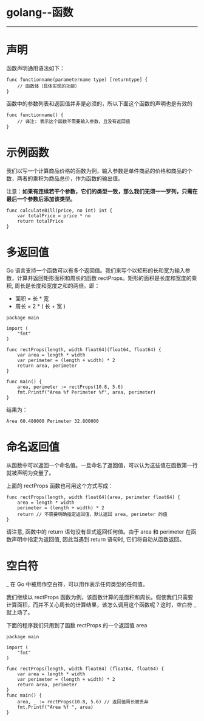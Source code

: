 ﻿# golang--函数
---
# 声明
函数声明通用语法如下：
```golang
func functionname(parametername type) [returntype] {  
    // 函数体（具体实现的功能）
}
```
函数中的参数列表和返回值并非是必须的，所以下面这个函数的声明也是有效的
```
func functionname() {  
    // 译注: 表示这个函数不需要输入参数，且没有返回值
}
```
# 示例函数
我们以写一个计算商品价格的函数为例，输入参数是单件商品的价格和商品的个数，两者的乘积为商品总价，作为函数的输出值。

注意：**如果有连续若干个参数，它们的类型一致，那么我们无须一一罗列，只需在最后一个参数后添加该类型。**
```
func calculateBill(price, no int) int {  
    var totalPrice = price * no
    return totalPrice
}
```

# 多返回值
Go 语言支持一个函数可以有多个返回值。我们来写个以矩形的长和宽为输入参数，计算并返回矩形面积和周长的函数 rectProps。矩形的面积是长度和宽度的乘积, 周长是长度和宽度之和的两倍。即：

- 面积 = 长 * 宽
- 周长 = 2 * ( 长 + 宽 )

```
package main

import (  
    "fmt"
)

func rectProps(length, width float64)(float64, float64) {  
    var area = length * width
    var perimeter = (length + width) * 2
    return area, perimeter
}

func main() {  
    area, perimeter := rectProps(10.8, 5.6)
    fmt.Printf("Area %f Perimeter %f", area, perimeter) 
}
```
结果为：
```
Area 60.480000 Perimeter 32.800000
```

# 命名返回值
从函数中可以返回一个命名值。一旦命名了返回值，可以认为这些值在函数第一行就被声明为变量了。

上面的 rectProps 函数也可用这个方式写成：
```
func rectProps(length, width float64)(area, perimeter float64) {  
    area = length * width
    perimeter = (length + width) * 2
    return // 不需要明确指定返回值，默认返回 area, perimeter 的值
}
```
请注意, 函数中的 return 语句没有显式返回任何值。由于 area 和 perimeter 在函数声明中指定为返回值, 因此当遇到 return 语句时, 它们将自动从函数返回。

# 空白符
_ 在 Go 中被用作空白符，可以用作表示任何类型的任何值。

我们继续以 rectProps 函数为例，该函数计算的是面积和周长。假使我们只需要计算面积，而并不关心周长的计算结果，该怎么调用这个函数呢？这时，空白符 _ 就上场了。

下面的程序我们只用到了函数 rectProps 的一个返回值 area
```
package main

import (  
    "fmt"
)

func rectProps(length, width float64) (float64, float64) {  
    var area = length * width
    var perimeter = (length + width) * 2
    return area, perimeter
}
func main() {  
    area, _ := rectProps(10.8, 5.6) // 返回值周长被丢弃
    fmt.Printf("Area %f ", area)
}
```